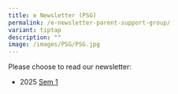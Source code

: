 ```yaml
---
title: e Newsletter (PSG)
permalink: /e-newsletter-parent-support-group/
variant: tiptap
description: ""
image: /images/PSG/PSG.jpg
---
```

<p>Please choose to read our newsletter:</p>
<ul data-tight="true" class="tight">
<li>
<p>2025 <a href="/files/PSG_Newsletter_Semester_1_2025.pdf" rel="noopener nofollow" target="_blank">Sem 1</a>
</p>
</li>
</ul>
<p></p>